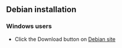 ## Debian installation 
### Windows users
* Click the Download button on [Debian site](https://www.debian.org/)

